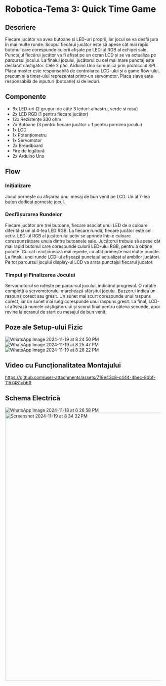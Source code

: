 # Robotica-Tema 3: Quick Time Game

## Descriere
Fiecare jucător va avea butoane și LED-uri proprii, iar jocul se va desfășura în mai multe runde. Scopul fiecărui jucător este să apese cât mai rapid butonul care corespunde culorii afișate pe LED-ul RGB al echipei sale. Punctajul fiecărui jucător va fi afișat pe un ecran LCD și se va actualiza pe parcursul jocului. La finalul jocului, jucătorul cu cel mai mare punctaj este declarat câștigător. Cele 2 păci Arduino Uno comunică prin protocolul SPI. Placa master este responsabilă de controlarea LCD-ului și a game flow-ului, precum și a timer-ului reprezentat printr-un servomotor. Placa slave este responsabilă de inputuri (butoane) si de leduri.

## Componente
* 6x LED-uri (2 grupuri de câte 3 leduri: albastru, verde si rosu)
* 2x LED RGB (1 pentru fiecare jucător)
* 12x Rezistențe 330 ohm
* 7x Butoane (3 pentru fiecare jucător + 1 pentru pornirea jocului)
* 1x LCD
* 1x Potențiometru
* 1x Servomotor
* 2x Breadboard
* Fire de legătură
* 2x Arduino Uno

## Flow
### Inițializare
Jocul pornește cu afișarea unui mesaj de bun venit pe LCD. Un al 7-lea buton dedicat porneste jocul.

### Desfășurarea Rundelor
Fiecare jucător are trei butoane, fiecare asociat unui LED de o culoare diferită și un al 4-lea LED RGB.
La fiecare rundă, fiecare jucător este cel activ.
LED-ul RGB al jucătorului activ se aprinde într-o culoare corespunzătoare unuia dintre butoanele sale. Jucătorul trebuie să apese cât mai rapid butonul care corespunde culorii LED-ului RGB, pentru a obține puncte. Cu cât reacționează mai repede, cu atât primește mai multe puncte.
La finalul unei runde LCD-ul afișează punctajul actualizat al ambilor jucători.
Pe tot parcursul jocului display-ul LCD va arata punctajul fiecarui jucator.

### Timpul și Finalizarea Jocului
Servomotorul se rotește pe parcursul jocului, indicând progresul. O rotație completă a servomotorului marchează sfârșitul jocului.
Buzzerul indica un raspuns corect sau gresit. Un sunet mai scurt corespunde unui raspuns corect, iar un sunet mai lung corespunde unui raspuns gresit.
La final, LCD-ul afișează numele câștigătorului și scorul final pentru câteva secunde, apoi revine la ecranul de start cu mesajul de bun venit.

## Poze ale Setup-ului Fizic
![WhatsApp Image 2024-11-19 at 8 24 50 PM](https://github.com/user-attachments/assets/777c472e-7e0c-4267-a151-a3edfb000604)
![WhatsApp Image 2024-11-19 at 8 25 47 PM](https://github.com/user-attachments/assets/beac6c5e-cc81-44ae-b61e-9f6582a540ca)
![WhatsApp Image 2024-11-19 at 8 26 22 PM](https://github.com/user-attachments/assets/fb492e5e-eaae-4c6a-8189-b85b8ae99ca3)

## Video cu Funcționalitatea Montajului
https://github.com/user-attachments/assets/718e43c8-c444-4bec-8dbf-1157481cb6ff

## Schema Electrică
![WhatsApp Image 2024-11-18 at 6 26 58 PM](https://github.com/user-attachments/assets/6be75af4-7395-41cc-96a4-96f9bcd5c313)
<img width="867" alt="Screenshot 2024-11-19 at 8 34 32 PM" src="https://github.com/user-attachments/assets/72aea055-93ee-4455-9605-726f9204caea">












